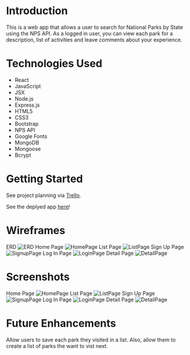 # Introduction

This is a web app that allows a user to search for National Parks by State using the NPS API. As a logged in user, you can view each park for a description, list of activities and leave comments about your experience.

# Technologies Used
 
 - React
 - JavaScript
 - JSX
 - Node.js
 - Express.js
 - HTML5
 - CSS3
 - Bootstrap
 - NPS API
 - Google Fonts
 - MongoDB
 - Mongoose
 - Bcrypt

 # Getting Started

 See project planning via [Trello](https://trello.com/b/VJgcyFQa/national-park-finder).

 See the deplyed app [here](#)!

 # Wireframes
 ERD
 ![ERD](./public/images/ca-erd.png)
 Home Page
 ![HomePage](./public/images/ca-homepage.png)
 List Page
 ![ListPage](./public/images/ca-resultspage.png)
 Sign Up Page
 ![SignupPage](./public/images/ca-signuppage.png)
 Log In Page
 ![LoginPage](./public/images/ca-loginpage.png)
 Detail Page
 ![DetailPage](./public/images/ca-detailpage.png)

 # Screenshots
 Home Page
 ![HomePage](./public/images/ca-ss-home.png)
 List Page
 ![ListPage](./public/images/ca-ss-list.png)
 Sign Up Page
 ![SignupPage](./public/images/ca-ss-signup.png)
 Log In Page
 ![LoginPage](./public/images/ca-ss-login.png)
 Detail Page
 ![DetailPage](./public/images/ca-ss-detail.png)

 # Future Enhancements

 Allow users to save each park they visited in a list. Also, allow them to create a list of parks the want to vist next.

